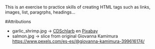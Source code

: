 This is an exercise to practice skills of creating HTML tags such as links, images, list, paragrphs, headings...

#Attributions
* garlic_shrimp.jpg -> <a href="https://pixabay.com/es/users/cdschlarb-936314/?utm_source=link-attribution&utm_medium=referral&utm_campaign=image&utm_content=722013">CDSchlarb</a> en <a href="https://pixabay.com/es//?utm_source=link-attribution&utm_medium=referral&utm_campaign=image&utm_content=722013">Pixabay</a>
* salmon.jpg -> slice from original Giovanna Kamimura https://www.pexels.com/es-es/@giovanna-kamimura-399616174/

